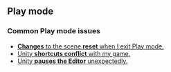 ## Play mode
### Common Play mode issues
- [**Changes** to the scene **reset** when I exit Play mode.](Play%20Mode/Scene%20Changes.md)
- [Unity **shortcuts conflict** with my game.](Play%20Mode/Disable%20Shortcuts.md)
- [Unity **pauses the Editor** unexpectedly.](Play%20Mode/Error%20Pause.md)